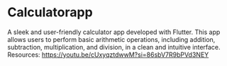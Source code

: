 # Calculatorapp

A sleek and user-friendly calculator app developed with Flutter. This app allows users to perform basic arithmetic operations, including addition, subtraction, multiplication, and division, in a clean and intuitive interface. 
Resources: https://youtu.be/cUxyqztdwwM?si=86sbV7R9bPVd3NEY
